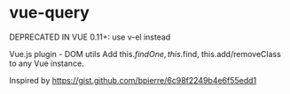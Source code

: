vue-query
=========
DEPRECATED IN VUE 0.11+: use v-el instead

Vue.js plugin - DOM utils
Add this.$findOne, this.$find, this.add/removeClass to any Vue instance.

Inspired by https://gist.github.com/bpierre/6c98f2249b4e6f55edd1
